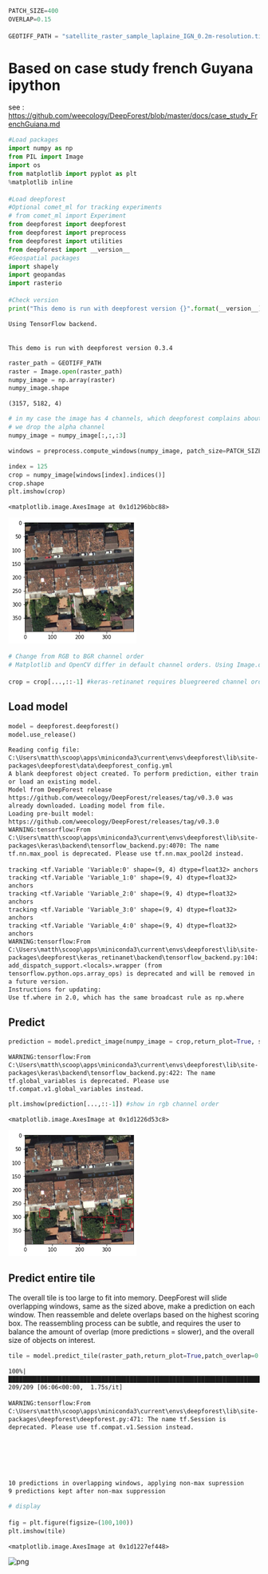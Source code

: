 ```python
PATCH_SIZE=400
OVERLAP=0.15

GEOTIFF_PATH = "satellite_raster_sample_laplaine_IGN_0.2m-resolution.tif"
```

# Based on case study french Guyana ipython 

see : https://github.com/weecology/DeepForest/blob/master/docs/case_study_FrenchGuiana.md


```python
#Load packages
import numpy as np
from PIL import Image
import os
from matplotlib import pyplot as plt
%matplotlib inline

#Load deepforest
#Optional comet_ml for tracking experiments
# from comet_ml import Experiment
from deepforest import deepforest
from deepforest import preprocess
from deepforest import utilities
from deepforest import __version__
#Geospatial packages
import shapely
import geopandas
import rasterio

#Check version
print("This demo is run with deepforest version {}".format(__version__))
```

    Using TensorFlow backend.
    

    This demo is run with deepforest version 0.3.4
    


```python
raster_path = GEOTIFF_PATH
raster = Image.open(raster_path)
numpy_image = np.array(raster)
numpy_image.shape
```




    (3157, 5182, 4)




```python
# in my case the image has 4 channels, which deepforest complains about
# we drop the alpha channel
numpy_image = numpy_image[:,:,:3]
```


```python
windows = preprocess.compute_windows(numpy_image, patch_size=PATCH_SIZE,patch_overlap=OVERLAP)
```


```python
index = 125
crop = numpy_image[windows[index].indices()]
crop.shape
plt.imshow(crop)
```




    <matplotlib.image.AxesImage at 0x1d1296bbc88>




    
![png](output_6_1.png)
    



```python
# Change from RGB to BGR channel order
# Matplotlib and OpenCV differ in default channel orders. Using Image.open will yield RGB images, whereas keras-retinanet expects BGR images. Flip channel order using numpy.

crop = crop[...,::-1] #keras-retinanet requires bluegreered channel order
```

## Load model 


```python
model = deepforest.deepforest()
model.use_release()
```

    Reading config file: C:\Users\matth\scoop\apps\miniconda3\current\envs\deepforest\lib\site-packages\deepforest\data\deepforest_config.yml
    A blank deepforest object created. To perform prediction, either train or load an existing model.
    Model from DeepForest release https://github.com/weecology/DeepForest/releases/tag/v0.3.0 was already downloaded. Loading model from file.
    Loading pre-built model: https://github.com/weecology/DeepForest/releases/tag/v0.3.0
    WARNING:tensorflow:From C:\Users\matth\scoop\apps\miniconda3\current\envs\deepforest\lib\site-packages\keras\backend\tensorflow_backend.py:4070: The name tf.nn.max_pool is deprecated. Please use tf.nn.max_pool2d instead.
    
    tracking <tf.Variable 'Variable:0' shape=(9, 4) dtype=float32> anchors
    tracking <tf.Variable 'Variable_1:0' shape=(9, 4) dtype=float32> anchors
    tracking <tf.Variable 'Variable_2:0' shape=(9, 4) dtype=float32> anchors
    tracking <tf.Variable 'Variable_3:0' shape=(9, 4) dtype=float32> anchors
    tracking <tf.Variable 'Variable_4:0' shape=(9, 4) dtype=float32> anchors
    WARNING:tensorflow:From C:\Users\matth\scoop\apps\miniconda3\current\envs\deepforest\lib\site-packages\deepforest\keras_retinanet\backend\tensorflow_backend.py:104: add_dispatch_support.<locals>.wrapper (from tensorflow.python.ops.array_ops) is deprecated and will be removed in a future version.
    Instructions for updating:
    Use tf.where in 2.0, which has the same broadcast rule as np.where
    

## Predict


```python
prediction = model.predict_image(numpy_image = crop,return_plot=True, score_threshold=0.05)

```

    WARNING:tensorflow:From C:\Users\matth\scoop\apps\miniconda3\current\envs\deepforest\lib\site-packages\keras\backend\tensorflow_backend.py:422: The name tf.global_variables is deprecated. Please use tf.compat.v1.global_variables instead.
    
    


```python
plt.imshow(prediction[...,::-1]) #show in rgb channel order
```




    <matplotlib.image.AxesImage at 0x1d1226d53c8>




    
![png](output_12_1.png)
    


## Predict entire tile

The overall tile is too large to fit into memory. DeepForest will slide overlapping windows, same as the sized above, make a prediction on each window. Then reassemble and delete overlaps based on the highest scoring box. The reassembling process can be subtle, and requires the user to balance the amount of overlap (more predictions = slower), and the overall size of objects on interest.


```python
tile = model.predict_tile(raster_path,return_plot=True,patch_overlap=0.3,iou_threshold=0.2)
```

    100%|████████████████████████████████████████████████████████████████████████████████| 209/209 [06:06<00:00,  1.75s/it]

    WARNING:tensorflow:From C:\Users\matth\scoop\apps\miniconda3\current\envs\deepforest\lib\site-packages\deepforest\deepforest.py:471: The name tf.Session is deprecated. Please use tf.compat.v1.Session instead.
    
    

    
    

    10 predictions in overlapping windows, applying non-max supression
    9 predictions kept after non-max suppression
    


```python
# display

fig = plt.figure(figsize=(100,100))
plt.imshow(tile)
```




    <matplotlib.image.AxesImage at 0x1d1227ef448>




    
![png](output_15_1.png)
    



```python

```
